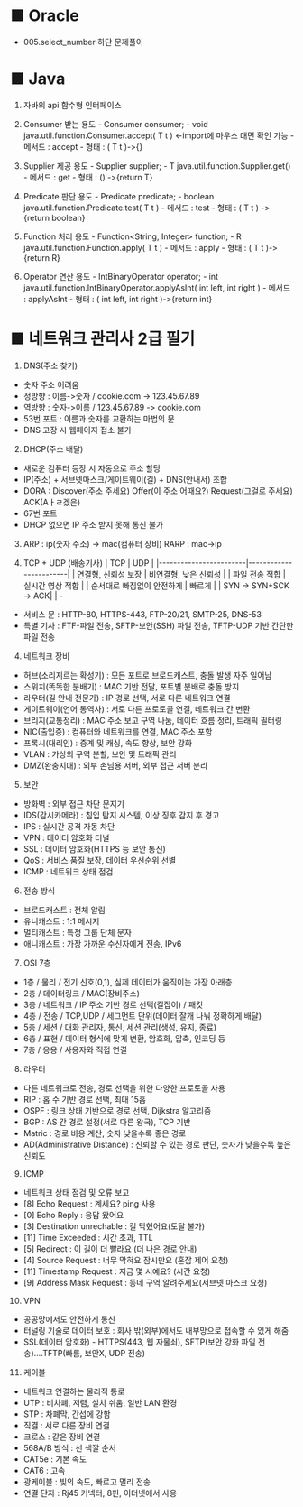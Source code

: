 # ■ Oracle
- 005.select_number 하단 문제풀이

# ■ Java

1. 자바의 api 함수형 인터페이스

 01. Consumer 받는 용도 
 	- Consumer<String> consumer;
	- void java.util.function.Consumer.accept( T t )  <-import에 마우스 대면 확인 가능
	- 메서드 : accept 
	- 형태 : ( T t )->{}

 02. Supplier 제공 용도 
 	- Supplier<String> supplier;
 	- T java.util.function.Supplier.get()
 	- 메서드 : get 
 	- 형태 : () ->{return T} 
 
 03. Predicate 판단 용도
 	- Predicate<Integer> predicate;
 	- boolean java.util.function.Predicate.test( T t )
 	- 메서드 : test
 	- 형태 : ( T t ) ->{return boolean}
 	
 04. Function 처리 용도
 	- Function<String, Integer> function;
 	- R java.util.function.Function.apply( T t ) 
 	- 메서드 : apply
 	- 형태 : ( T t )->{return R}
 	
 05. Operator 연산 용도
 	- IntBinaryOperator operator;
 	- int java.util.function.IntBinaryOperator.applyAsInt( int left, int right ) 
 	- 메서드 : applyAsInt
 	- 형태 : ( int left, int right )->{return int}




# ■ 네트워크 관리사 2급 필기

1. DNS(주소 찾기)
 - 숫자 주소 어려움
 - 정방향 : 이름->숫자 / cookie.com -> 123.45.67.89
 - 역방향 : 숫자->이름 / 123.45.67.89 -> cookie.com
 - 53번 포트 : 이름과 숫자를 교환하는 마법의 문
 - DNS 고장 시 웹페이지 접소 불가

2. DHCP(주소 배달)
 - 새로운 컴퓨터 등장 시 자동으로 주소 할당
 - IP(주소) + 서브넷마스크/게이트웨이(길) + DNS(안내서) 조합 
 - DORA : Discover(주소 주세요) Offer(이 주소 어때요?) Request(그걸로 주세요) ACK(Aㅏㄹ겠은)
 - 67번 포트
 - DHCP 없으면 IP 주소 받지 못해 통신 불가

3. ARP : ip(숫자 주소) -> mac(컴퓨터 장비)
   RARP : mac->ip 

4. TCP + UDP (배송기사)
    |           TCP          |           UDP          |
    |------------------------|------------------------|
    | 연결형, 신뢰성 보장       | 비연결형, 낮은 신뢰성     |
    | 파일 전송 적합           | 실시간 영상 적합         | 
    | 순서대로 빠짐없이 안전하게 | 빠르게                  |
    | SYN -> SYN+SCK -> ACK| | -

 - 서비스 문 :  HTTP-80, HTTPS-443, FTP-20/21, SMTP-25, DNS-53
 - 특별 기사 : FTF-파일 전송, SFTP-보안(SSH) 파일 전송, TFTP-UDP 기반 간단한 파일 전송


 4. 네트워크 장비
 - 허브(소리지르는 확성기) : 모든 포트로 브로드캐스트, 충돌 발생 자주 일어남 
 - 스위치(똑똑한 분배기) : MAC 기반 전달, 포트별 분배로 충돌 방지
 - 라우터(길 안내 전문가) : IP 경로 선택, 서로 다른 네트워크 연결
 - 게이트웨이(언어 통역사) : 서로 다른 프로토콜 연결, 네트워크 간 변환
 - 브리지(교통정리) : MAC 주소 보고 구역 나눔, 데이터 흐름 정리, 트래픽 필터링
 - NIC(출입증) : 컴퓨터와 네트워크를 연결, MAC 주소 포함
 - 프록시(대리인) : 중계 및 캐싱, 속도 향상, 보안 강화
 - VLAN : 가상의 구역 분할, 보안 및 트래픽 관리
 - DMZ(완충지대) : 외부 손님용 서버, 외부 접근 서버 분리

 5. 보안
 - 방화벽 : 외부 접근 차단 문지기
 - IDS(감시카메라) : 침입 탐지 시스템, 이상 징후 감지 후 경고
 - IPS : 실시간 공격 자동 차단
 - VPN : 데이터 암호화 터널
 - SSL : 데이터 암호화(HTTPS 등 보안 통신)
 - QoS : 서비스 품질 보장, 데이터 우선순위 선별
 - ICMP : 네트워크 상태 점검

 6. 전송 방식
 - 브로드캐스트 : 전체 알림
 - 유니캐스트 : 1:1 메시지
 - 멀티캐스트 : 특정 그룹 단체 문자
 - 애니캐스트 : 가장 가까운 수신자에게 전송, IPv6

 7. OSI 7층
 - 1층 / 물리 / 전기 신호(0,1), 실제 데이터가 움직이는 가장 아래층
 - 2층 / 데이터링크 / MAC(장비주소)
 - 3층 / 네트워크 / IP 주소 기반 경로 선택(길잡이) / 패킷
 - 4층 / 전송 / TCP,UDP / 세그먼트 단위(데이터 잘개 나눠 정확하게 배달)
 - 5층 / 세션 / 대화 관리자, 통신, 세션 관리(생성, 유지, 종료)
 - 6층 / 표현 / 데이터 형식에 맞게 변환, 암호화, 압축, 인코딩 등
 - 7층 / 응용 / 사용자와 직접 연결

 8. 라우터
 - 다른 네트워크로 전송, 경로 선택을 위한 다양한 프로토콜 사용
 - RIP : 홉 수 기반 경로 선택, 최대 15홉
 - OSPF : 링크 상태 기반으로 경로 선택, Dijkstra 알고리즘
 - BGP : AS 간 경로 설정(서로 다른 왕국), TCP 기반
 - Matric : 경로 비용 계산, 숫자 낮을수록 좋은 경로
 - AD(Administrative Distance) : 신뢰할 수 있는 경로 판단, 숫자가 낮을수록 높은 신뢰도

 9. ICMP
 - 네트워크 상태 점검 및 오류 보고
 - [8] Echo Request : 계세요? ping 사용
 - [0] Echo Reply : 응답 왔어요
 - [3] Destination unrechable : 길 막혔어요(도달 불가)
 - [11] Time Exceeded : 시간 초과, TTL
 - [5] Redirect : 이 길이 더 빨라요 (더 나은 경로 안내)
 - [4] Source Request : 너무 막혀요 잠시만요 (혼잡 제어 요청)
 - [11] Timestamp Request : 지금 몇 시예요? (시간 요청)
 - [9] Address Mask Request : 동네 구역 알려주세요(서브넷 마스크 요청)

 10. VPN
 - 공공망에서도 안전하게 통신 
 - 터널링 기술로 데이터 보호 : 회사 밖(외부)에서도 내부망으로 접속할 수 있게 해줌
 - SSL(데이터 암호화) - HTTPS(443, 웹 자물쇠), SFTP(보안 강화 파일 전송)....TFTP(빠름, 보안X, UDP 전송)

 11. 케이블
 - 네트워크 연결하는 물리적 통로 
 - UTP : 비차폐, 저렴, 설치 쉬움, 일반 LAN 환경
 - STP : 차폐막, 간섭에 강함
 - 직결 : 서로 다른 장비 연결
 - 크로스 : 같은 장비 연결
 - 568A/B 방식 : 선 색깔 순서
 - CAT5e : 기본 속도
 - CAT6 : 고속
 - 광케이블 : 빛의 속도, 빠르고 멀리 전송
 - 연결 단자 : Rj45 커넥터, 8핀, 이더넷에서 사용

